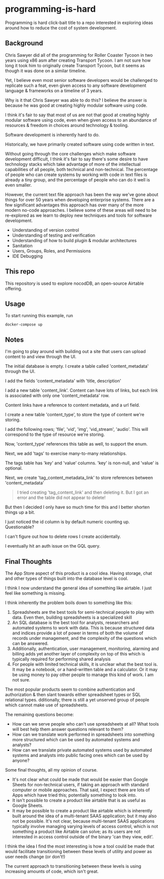 # programming-is-hard

Programming is hard click-bait title to a repo interested in exploring ideas around how to reduce the cost of system development.

## Background

Chris Sawyer did all of the programming for Roller Coaster Tycoon in two years using x86 asm
after creating Transport Tycoon. I am not sure how long it took him to originally create
Transport Tycoon, but it seems as though it was done on a similar timeline.

Yet, I believe even most senior software developers would be challenged to replicate such a feat,
even given access to any software development language & frameworks on a timeline of 3 years.

Why is it that Chris Sawyer was able to do this? I believe the answer is because he was good at
creating highly modular software using code.

I think it's fair to say that most of us are not that good at creating highly modular software using code,
even when given access to an abundance of resources & freedom in choices around technology & tooling.

Software development is inherently hard to do. 

Historically, we have primarily created software using code written in text.

Without going through the core challenges which make software development difficult, I think it's fair to say
there's some desire to have technology stacks which take advantage of more of the intellectual capabilities of
all people, both technical and non-technical. The percentage of people who can create systems by working
with code in text files is already a tiny group, and the percentage of people who can do it well is even smaller.

However, the current text file approach has been the way we've gone about things for over 50 years when developing
enterprise systems. There are a few significant advantages this approach has over many of the more modern no-code approaches.
I believe some of these areas will need to be re-explored as we learn to deploy new techniques and tools for software
development.

- Understanding of version control
- Understanding of testing and verification
- Understanding of how to build plugin & modular architectures
- Sanitation
- Users, Groups, Roles, and Permissions
- IDE Debugging

## This repo

This repository is used to explore nocodDB, an open-source Airtable offering.

## Usage

To start running this example, run

```
docker-compose up
```

## Notes

I'm going to play around with building out a site that users can upload content to and view through the UI.

The initial database is empty. I create a table called 'content_metadata' through the UI.

I add the fields 'content_metadata' with 'title, description'

I add a new table 'content_link'. Content can have lots of links, but each link is associated with only one 'content_metadata' row.

Content links have a reference to content metadata, and a url field.

I create a new table 'content_type', to store the type of content we're storing.

I add the following rows; 'file', 'vid', 'img', 'vid_stream', 'audio'. This will correspond to the type of resource we're storing.

Now, 'content_type' references this table as well, to support the enum.

Next, we add 'tags' to exercise many-to-many relationships.

The tags table has 'key' and 'value' columns. 'key' is non-null, and 'value' is optional.

Next, we create 'tag_content_metadata_link' to store references between 'content_metadata'

> I tried creating 'tag_content_link' and then deleting it. But I got an error and the table did not appear to delete!

But then I decided I only have so much time for this and I better shorten things up a bit.

I just noticed the id column is by default numeric counting up. Questionable?

I can't figure out how to delete rows I create accidentally.

I eventually hit an auth issue on the GQL query.

## Final Thoughts

The App Store aspect of this product is a cool idea. Having storage, chat and other types of things built into the database level is cool.

I think I now understand the general idea of something like airtable. I just feel like something is missing.

I think inherently the problem boils down to something like this:

1. Spreadsheets are the best tools for semi-technical people to play with data. Even then, building spreadsheets is a specialized skill
2. An SQL database is the best tool for analysts, researchers and automated systems to work with data. This is because structured data and indices provide a lot of power in terms of both the volume of records under management, and the complexity of the questions which can be answered.
3. Additionally, authentication, user management, monitoring, alarming and billing adds yet another layer of complexity on top of this which is typically required for performing shared analysis
4. For people with limited technical skills, it is unclear what the best tool is. It may be a notebook, or a hand-written table and a calculator. Or it may be using money to pay other people to
   manage this kind of work. I am not sure.

The most popular products seem to combine authentication and authorization & then slant towards either spreadsheet types or SQL relational types. 
dditionally, there is still a yet unserved group of people which cannot make use of spreadsheets.

The remaining questions become:

- How can we serve people who can't use spreadsheets at all? What tools will best help them answer questions relevant to them?
- How can we translate work performed in spreadsheets into something more structured which can be used by automated systems and analysts?
- How can we translate private automated systems used by automated systems and analysts into public facing ones which can be used by anyone?

Some final thoughts, all my opinion of course.

- It's not clear what could be made that would be easier than Google Sheets for non-technical users, if taking an approach with standard computer or mobile approaches. That said, I expect there are lots of Apps which have tried this; potentially something to look into.
- It isn't possible to create a product like airtable that is as useful as Google Sheets.
- It may be possible to create a product like airtable which is inherently built around the idea of a multi-tenant SAAS application; but it may also not be possible. It's not clear, because multi-tenant SAAS applications typically involve managing varying levels of access control, which is not something a product like Airtable can solve; as its users are not interested in access control outside of the binary 'can they view, edit'.

I think the idea I find the most interesting is how a tool could be made that would facilitate transitioning between these levels of utility and power as user needs change (or don't!)

The current approach to transitioning between these levels is using increasing amounts of code, which isn't great.
